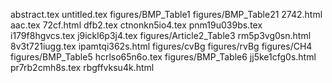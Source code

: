 abstract.tex
untitled.tex
figures/BMP_Table1
figures/BMP_Table21
2742.html
aac.tex
72cf.html
dfb2.tex
ctnonkn5io4.tex
pnm19u039bs.tex
i179f8hgvcs.tex
j9ickl6p3j4.tex
figures/Article2_Table3
rm5p3vg0sn.html
8v3t721iugg.tex
ipamtqi362s.html
figures/cvBg
figures/rvBg
figures/CH4
figures/BMP_Table5
hcrlso65n6o.tex
figures/BMP_Table6
jj5ke1cfg0s.html
pr7rb2cmh8s.tex
rbgffvksu4k.html